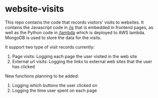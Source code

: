 # website-visits

This repo contains the code that records visitors' visits to websites. It contains the Javascript code in [/js](/js) that is embedded in frontend pages, as well as the Python code in [/lambda](/lambda) which is deployed to AWS lambda. MongoDB is used to store the data for the visits.

It support two type of visit records currently:

1. Page visits: Logging each page the user visited in the web site
2. External url visits: Logging the links to external web sites that the user has clicked

New functions planning to be added:
1. Logging which buttons the user clicked on
2. Logging the time user spent on each page
